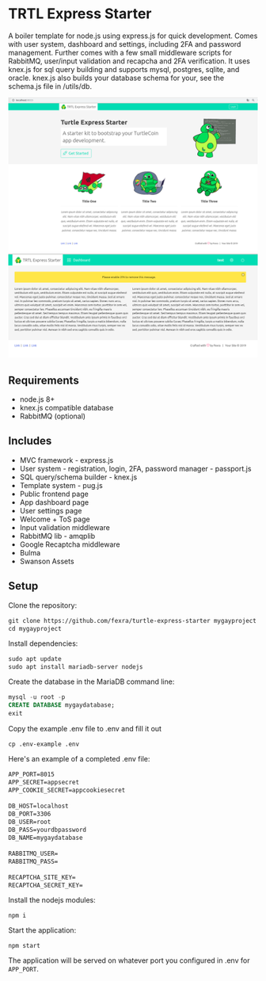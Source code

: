 # TRTL Express Starter
A boiler template for node.js using express.js for quick development. Comes with user system, dashboard and settings, including 2FA and password management. Further comes with a few small middleware scripts for RabbitMQ, user/input validation and recapcha and 2FA verification. It uses knex.js for sql query building and supports mysql, postgres, sqlite, and oracle. knex.js also builds your database schema for your, see the schema.js file in /utils/db.

![FrontEnd](demo.png)
![Backend](demo2.png)

## Requirements
- node.js 8+
- knex.js compatible database
- RabbitMQ (optional)

## Includes
- MVC framework - express.js 
- User system - registration, login, 2FA, password manager - passport.js
- SQL query/schema builder - knex.js
- Template system - pug.js
- Public frontend page
- App dashboard page
- User settings page
- Welcome + ToS page
- Input validation middleware
- RabbitMQ lib - amqplib
- Google Recaptcha middleware
- Bulma 
- Swanson Assets

## Setup

Clone the repository:

```
git clone https://github.com/fexra/turtle-express-starter mygayproject
cd mygayproject
```

Install dependencies: 

```
sudo apt update
sudo apt install mariadb-server nodejs
```

Create the database in the MariaDB command line:

```sql
mysql -u root -p
CREATE DATABASE mygaydatabase;
exit
```

Copy the example .env file to .env and fill it out

```
cp .env-example .env
```

Here's an example of a completed .env file:

```
APP_PORT=8015
APP_SECRET=appsecret
APP_COOKIE_SECRET=appcookiesecret

DB_HOST=localhost
DB_PORT=3306
DB_USER=root
DB_PASS=yourdbpassword
DB_NAME=mygaydatabase

RABBITMQ_USER=
RABBITMQ_PASS=

RECAPTCHA_SITE_KEY=
RECAPTCHA_SECRET_KEY=
```

Install the nodejs modules:


```
npm i
```
Start the application:

```
npm start
```

The application will be served on whatever port you configured in .env for `APP_PORT`.
